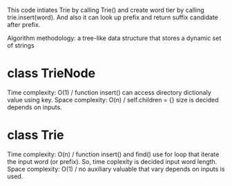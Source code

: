 This code intiates Trie by calling Trie() and create word tier by calling trie.insert(word). And also it can look up prefix and return suffix candidate after prefix. <br>

Algorithm methodology: a tree-like data structure that stores a dynamic set of strings <br>

# class TrieNode
Time complexity: O(1) / function insert() can access directory dictionaly value using key.
Space complexity: O(n) / self.children = {} size is decided depends on inputs.
<br>

# class Trie
Time complexity: O(n) / function insert() and find() use for loop that iterate the input word (or prefix). So, time coplexity is decided input word length.
Space complexity: O(1) / no auxiliary valuable that vary depends on inputs is used.
